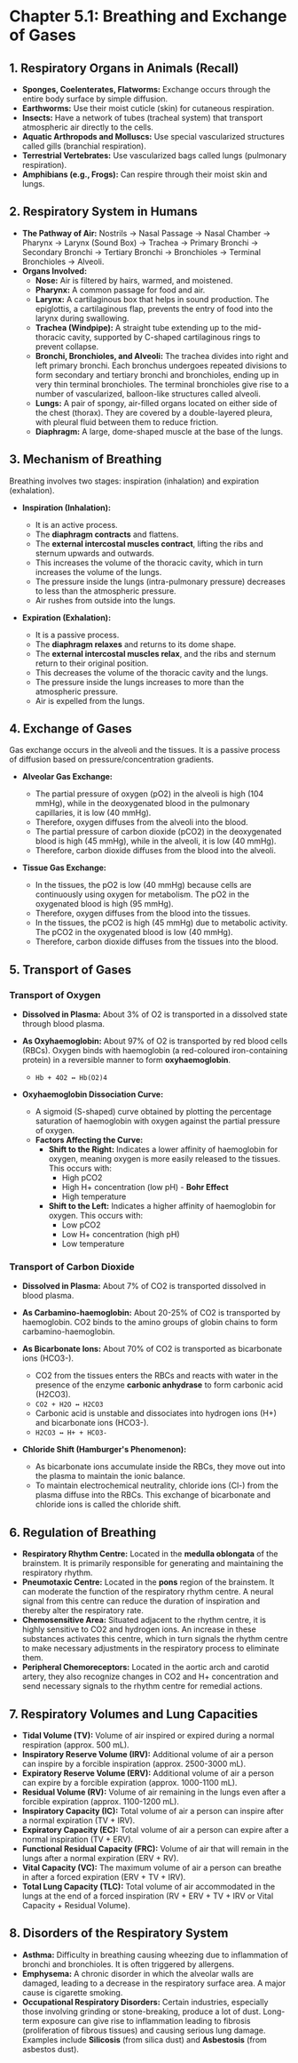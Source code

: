 # Chapter 5.1: Breathing and Exchange of Gases

## 1. Respiratory Organs in Animals (Recall)
- **Sponges, Coelenterates, Flatworms:** Exchange occurs through the entire body surface by simple diffusion.
- **Earthworms:** Use their moist cuticle (skin) for cutaneous respiration.
- **Insects:** Have a network of tubes (tracheal system) that transport atmospheric air directly to the cells.
- **Aquatic Arthropods and Molluscs:** Use special vascularized structures called gills (branchial respiration).
- **Terrestrial Vertebrates:** Use vascularized bags called lungs (pulmonary respiration).
- **Amphibians (e.g., Frogs):** Can respire through their moist skin and lungs.

## 2. Respiratory System in Humans
- **The Pathway of Air:** Nostrils → Nasal Passage → Nasal Chamber → Pharynx → Larynx (Sound Box) → Trachea → Primary Bronchi → Secondary Bronchi → Tertiary Bronchi → Bronchioles → Terminal Bronchioles → Alveoli.
- **Organs Involved:**
    - **Nose:** Air is filtered by hairs, warmed, and moistened.
    - **Pharynx:** A common passage for food and air.
    - **Larynx:** A cartilaginous box that helps in sound production. The epiglottis, a cartilaginous flap, prevents the entry of food into the larynx during swallowing.
    - **Trachea (Windpipe):** A straight tube extending up to the mid-thoracic cavity, supported by C-shaped cartilaginous rings to prevent collapse.
    - **Bronchi, Bronchioles, and Alveoli:** The trachea divides into right and left primary bronchi. Each bronchus undergoes repeated divisions to form secondary and tertiary bronchi and bronchioles, ending up in very thin terminal bronchioles. The terminal bronchioles give rise to a number of vascularized, balloon-like structures called alveoli.
    - **Lungs:** A pair of spongy, air-filled organs located on either side of the chest (thorax). They are covered by a double-layered pleura, with pleural fluid between them to reduce friction.
    - **Diaphragm:** A large, dome-shaped muscle at the base of the lungs.

## 3. Mechanism of Breathing
Breathing involves two stages: inspiration (inhalation) and expiration (exhalation).

- **Inspiration (Inhalation):**
    - It is an active process.
    - The **diaphragm contracts** and flattens.
    - The **external intercostal muscles contract**, lifting the ribs and sternum upwards and outwards.
    - This increases the volume of the thoracic cavity, which in turn increases the volume of the lungs.
    - The pressure inside the lungs (intra-pulmonary pressure) decreases to less than the atmospheric pressure.
    - Air rushes from outside into the lungs.

- **Expiration (Exhalation):**
    - It is a passive process.
    - The **diaphragm relaxes** and returns to its dome shape.
    - The **external intercostal muscles relax**, and the ribs and sternum return to their original position.
    - This decreases the volume of the thoracic cavity and the lungs.
    - The pressure inside the lungs increases to more than the atmospheric pressure.
    - Air is expelled from the lungs.

## 4. Exchange of Gases
Gas exchange occurs in the alveoli and the tissues. It is a passive process of diffusion based on pressure/concentration gradients.

- **Alveolar Gas Exchange:**
    - The partial pressure of oxygen (pO2) in the alveoli is high (104 mmHg), while in the deoxygenated blood in the pulmonary capillaries, it is low (40 mmHg).
    - Therefore, oxygen diffuses from the alveoli into the blood.
    - The partial pressure of carbon dioxide (pCO2) in the deoxygenated blood is high (45 mmHg), while in the alveoli, it is low (40 mmHg).
    - Therefore, carbon dioxide diffuses from the blood into the alveoli.

- **Tissue Gas Exchange:**
    - In the tissues, the pO2 is low (40 mmHg) because cells are continuously using oxygen for metabolism. The pO2 in the oxygenated blood is high (95 mmHg).
    - Therefore, oxygen diffuses from the blood into the tissues.
    - In the tissues, the pCO2 is high (45 mmHg) due to metabolic activity. The pCO2 in the oxygenated blood is low (40 mmHg).
    - Therefore, carbon dioxide diffuses from the tissues into the blood.

## 5. Transport of Gases

### Transport of Oxygen
- **Dissolved in Plasma:** About 3% of O2 is transported in a dissolved state through blood plasma.
- **As Oxyhaemoglobin:** About 97% of O2 is transported by red blood cells (RBCs). Oxygen binds with haemoglobin (a red-coloured iron-containing protein) in a reversible manner to form **oxyhaemoglobin**.
    - `Hb + 4O2 ↔ Hb(O2)4`

- **Oxyhaemoglobin Dissociation Curve:**
    - A sigmoid (S-shaped) curve obtained by plotting the percentage saturation of haemoglobin with oxygen against the partial pressure of oxygen.
    - **Factors Affecting the Curve:**
        - **Shift to the Right:** Indicates a lower affinity of haemoglobin for oxygen, meaning oxygen is more easily released to the tissues. This occurs with:
            - High pCO2
            - High H+ concentration (low pH) - **Bohr Effect**
            - High temperature
        - **Shift to the Left:** Indicates a higher affinity of haemoglobin for oxygen. This occurs with:
            - Low pCO2
            - Low H+ concentration (high pH)
            - Low temperature

### Transport of Carbon Dioxide
- **Dissolved in Plasma:** About 7% of CO2 is transported dissolved in blood plasma.
- **As Carbamino-haemoglobin:** About 20-25% of CO2 is transported by haemoglobin. CO2 binds to the amino groups of globin chains to form carbamino-haemoglobin.
- **As Bicarbonate Ions:** About 70% of CO2 is transported as bicarbonate ions (HCO3-).
    - CO2 from the tissues enters the RBCs and reacts with water in the presence of the enzyme **carbonic anhydrase** to form carbonic acid (H2CO3).
    - `CO2 + H2O ↔ H2CO3`
    - Carbonic acid is unstable and dissociates into hydrogen ions (H+) and bicarbonate ions (HCO3-).
    - `H2CO3 ↔ H+ + HCO3-`

- **Chloride Shift (Hamburger's Phenomenon):**
    - As bicarbonate ions accumulate inside the RBCs, they move out into the plasma to maintain the ionic balance.
    - To maintain electrochemical neutrality, chloride ions (Cl-) from the plasma diffuse into the RBCs. This exchange of bicarbonate and chloride ions is called the chloride shift.

## 6. Regulation of Breathing
- **Respiratory Rhythm Centre:** Located in the **medulla oblongata** of the brainstem. It is primarily responsible for generating and maintaining the respiratory rhythm.
- **Pneumotaxic Centre:** Located in the **pons** region of the brainstem. It can moderate the function of the respiratory rhythm centre. A neural signal from this centre can reduce the duration of inspiration and thereby alter the respiratory rate.
- **Chemosensitive Area:** Situated adjacent to the rhythm centre, it is highly sensitive to CO2 and hydrogen ions. An increase in these substances activates this centre, which in turn signals the rhythm centre to make necessary adjustments in the respiratory process to eliminate them.
- **Peripheral Chemoreceptors:** Located in the aortic arch and carotid artery, they also recognize changes in CO2 and H+ concentration and send necessary signals to the rhythm centre for remedial actions.

## 7. Respiratory Volumes and Lung Capacities
- **Tidal Volume (TV):** Volume of air inspired or expired during a normal respiration (approx. 500 mL).
- **Inspiratory Reserve Volume (IRV):** Additional volume of air a person can inspire by a forcible inspiration (approx. 2500-3000 mL).
- **Expiratory Reserve Volume (ERV):** Additional volume of air a person can expire by a forcible expiration (approx. 1000-1100 mL).
- **Residual Volume (RV):** Volume of air remaining in the lungs even after a forcible expiration (approx. 1100-1200 mL).
- **Inspiratory Capacity (IC):** Total volume of air a person can inspire after a normal expiration (TV + IRV).
- **Expiratory Capacity (EC):** Total volume of air a person can expire after a normal inspiration (TV + ERV).
- **Functional Residual Capacity (FRC):** Volume of air that will remain in the lungs after a normal expiration (ERV + RV).
- **Vital Capacity (VC):** The maximum volume of air a person can breathe in after a forced expiration (ERV + TV + IRV).
- **Total Lung Capacity (TLC):** Total volume of air accommodated in the lungs at the end of a forced inspiration (RV + ERV + TV + IRV or Vital Capacity + Residual Volume).

## 8. Disorders of the Respiratory System
- **Asthma:** Difficulty in breathing causing wheezing due to inflammation of bronchi and bronchioles. It is often triggered by allergens.
- **Emphysema:** A chronic disorder in which the alveolar walls are damaged, leading to a decrease in the respiratory surface area. A major cause is cigarette smoking.
- **Occupational Respiratory Disorders:** Certain industries, especially those involving grinding or stone-breaking, produce a lot of dust. Long-term exposure can give rise to inflammation leading to fibrosis (proliferation of fibrous tissues) and causing serious lung damage. Examples include **Silicosis** (from silica dust) and **Asbestosis** (from asbestos dust).